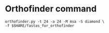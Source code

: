 Orthofinder command
==

```
orthofinder.py -t 24 -a 24 -M msa -S diamond \
-f $SHARE/fastas_for_orthofinder
```
